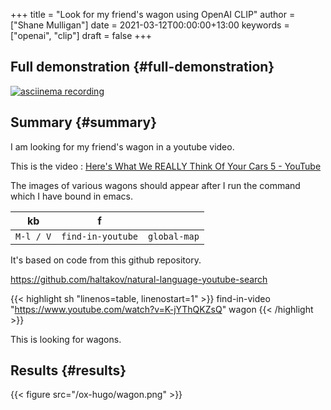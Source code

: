 +++
title = "Look for my friend's wagon using OpenAI CLIP"
author = ["Shane Mulligan"]
date = 2021-03-12T00:00:00+13:00
keywords = ["openai", "clip"]
draft = false
+++

## Full demonstration {#full-demonstration}

<a title="asciinema recording" href="https://asciinema.org/a/rbMQDnUccPQEEigQYXXeE48XaG" target="_blank"><img alt="asciinema recording" src="https://asciinema.org/a/rbMQDnUccPQEEigQYXXeE48XaG.svg" /></a>


## Summary {#summary}

I am looking for my friend's wagon in a
youtube video.

This is the video
: [Here's What We REALLY Think Of Your Cars 5 - YouTube](https://www.youtube.com/watch?v=K-jYThQKZsQ)

The images of various wagons should appear after I run the command which I have bound in emacs.

| kb        | f                 |              |
|-----------|-------------------|--------------|
| `M-l / V` | `find-in-youtube` | `global-map` |

It's based on code from this github repository.

<https://github.com/haltakov/natural-language-youtube-search>

{{< highlight sh "linenos=table, linenostart=1" >}}
find-in-video "https://www.youtube.com/watch?v=K-jYThQKZsQ" wagon
{{< /highlight >}}

This is looking for wagons.


## Results {#results}

{{< figure src="/ox-hugo/wagon.png" >}}